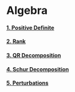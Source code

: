 # Algebra

#### [1. Positive Definite](./1-positive-definite.md)

#### [2. Rank](./2-rank.md)

#### [3. QR Decomposition](./3-QRDecomposition.md)

#### [4. Schur Decomposition](./4-SchurDecomposition.md)

#### [5. Perturbations](./5-Perturbations.md)